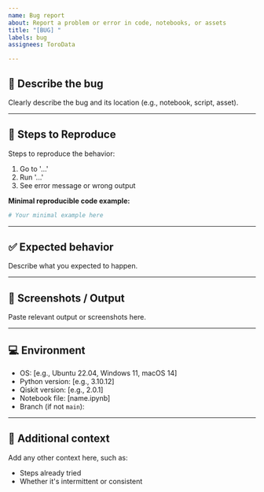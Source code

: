 ```yaml
---
name: Bug report
about: Report a problem or error in code, notebooks, or assets
title: "[BUG] "
labels: bug
assignees: ToroData

---
```


## 🐞 Describe the bug
Clearly describe the bug and its location (e.g., notebook, script, asset).

---

## 🔄 Steps to Reproduce
Steps to reproduce the behavior:

1. Go to '...'
2. Run '...'
3. See error message or wrong output

**Minimal reproducible code example:**
```python
# Your minimal example here
```

---

## ✅ Expected behavior

Describe what you expected to happen.

---

## 📸 Screenshots / Output

Paste relevant output or screenshots here.

---

## 💻 Environment

* OS: \[e.g., Ubuntu 22.04, Windows 11, macOS 14]
* Python version: \[e.g., 3.10.12]
* Qiskit version: \[e.g., 2.0.1]
* Notebook file: \[name.ipynb]
* Branch (if not `main`):

---

## 📜 Additional context

Add any other context here, such as:

* Steps already tried
* Whether it's intermittent or consistent
